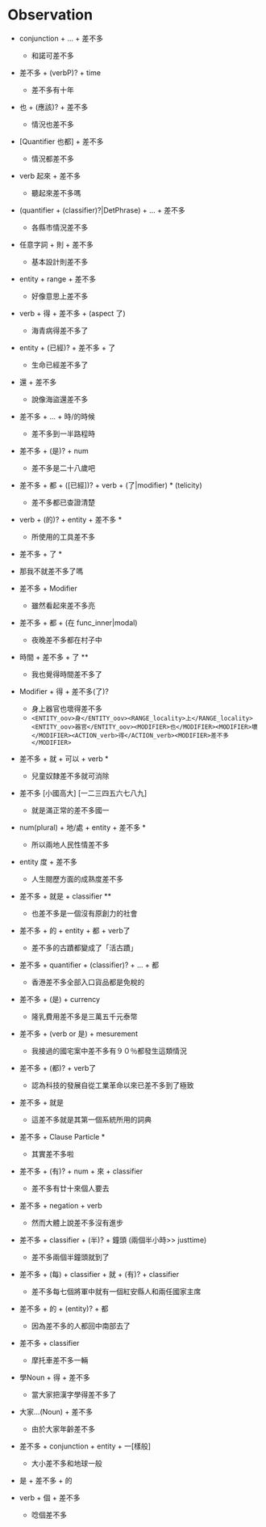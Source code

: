 # Observation

- conjunction + ... + 差不多

  - 和諾可差不多

- 差不多 + (verbP)? + time

  - 差不多有十年

- 也 + (應該)? + 差不多

  - 情況也差不多

- [Quantifier 也都] + 差不多 
  - 情況都差不多 
  
- verb 起來 + 差不多

  - 聽起來差不多嗎

- (quantifier + (classifier)?|DetPhrase) + ... + 差不多

  - 各縣市情況差不多 

- 任意字詞 + 則 + 差不多

  - 基本設計則差不多

- entity + range + 差不多

  - 好像意思上差不多 

- verb + 得 + 差不多 + (aspect 了)

  - 海青病得差不多了

- entity + (已經)? + 差不多 + 了

  - 生命已經差不多了

- 還 + 差不多

  - 說像海盜還差不多

- 差不多 + ... + 時/的時候

  - 差不多到一半路程時

- 差不多 + (是)? + num

  - 差不多是二十八歲吧

- 差不多 + 都 + ([已經])? + verb + (了|modifier) * (telicity)

  - 差不多都已查證清楚

- verb + (的)? + entity + 差不多  * 

  - 所使用的工具差不多 

-  差不多 + 了 *

  - 那我不就差不多了嗎

- 差不多 + Modifier 

  - 雖然看起來差不多亮

- 差不多 + 都 + (在 func_inner|modal) 

  - 夜晚差不多都在村子中

- 時間 + 差不多 + 了 **

  - 我也覺得時間差不多了

- Modifier + 得 + 差不多(了)? 

  - 身上器官也壞得差不多
  - ```<ENTITY_oov>身</ENTITY_oov><RANGE_locality>上</RANGE_locality><ENTITY_oov>器官</ENTITY_oov><MODIFIER>也</MODIFIER><MODIFIER>壞</MODIFIER><ACTION_verb>得</ACTION_verb><MODIFIER>差不多</MODIFIER>```

- 差不多 + 就 + 可以 + verb *

  - 兒童奴隸差不多就可消除

- 差不多 [小國高大] [一二三四五六七八九] 

  - 就是滿正常的差不多國一

- num(plural) + 地/處 + entity + 差不多 *

  - 所以兩地人民性情差不多

- entity 度 + 差不多 

  - 人生閱歷方面的成熟度差不多

- 差不多 + 就是 + classifier **

  - 也差不多是一個沒有原創力的社會

- 差不多 + 的 + entity + 都 + verb了 

  - 差不多的古蹟都變成了「活古蹟」

- 差不多 + quantifier + (classifier)? + ... + 都 

  - 香港差不多全部入口貨品都是免稅的

- 差不多 + (是) + currency 

  - 隆乳費用差不多是三萬五千元泰幣

- 差不多 + (verb or 是) + mesurement 

  - 我接過的國宅案中差不多有９０％都發生這類情況 

- 差不多 + (都)? + verb了 

  - 認為科技的發展自從工業革命以來已差不多到了極致


* 差不多 + 就是

  * 這差不多就是其第一個系統所用的詞典

* 差不多 + Clause Particle * 

  
  * 其實差不多啦
  
* 差不多 + (有)? + num + 來 + classifier


  * 差不多有廿十來個人要去

* 差不多 + negation + verb


  * 然而大體上說差不多沒有進步

* 差不多 + classifier + (半)? + 鐘頭 (兩個半小時>> justtime)


  * 差不多兩個半鐘頭就到了

* 差不多 + (每) + classifier + 就 + (有)? + classifier 


  * 差不多每七個將軍中就有一個紅安縣人和兩任國家主席

* 差不多 + 的 + (entity)? + 都


  * 因為差不多的人都回中南部去了

* 差不多 + classifier


  * 摩托車差不多一輛

* 學Noun + 得 + 差不多


  * 當大家把漢字學得差不多了

* 大家...(Noun) + 差不多


  * 由於大家年齡差不多

* 差不多 + conjunction + entity + 一[樣般]


  * 大小差不多和地球一般

* 是 + 差不多 + 的

* verb + 個 + 差不多

  - 唸個差不多

    

    

    